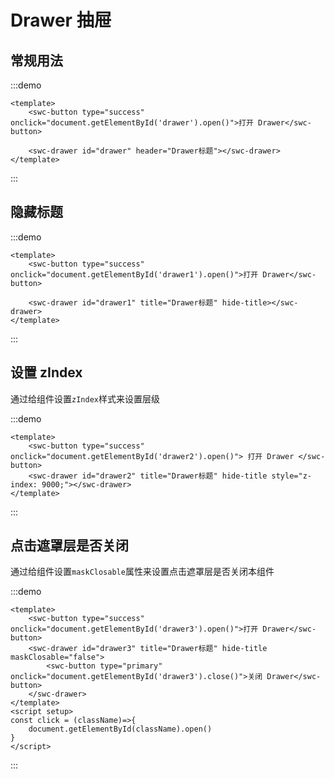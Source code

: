 # Drawer 抽屉

## 常规用法

:::demo
```vue
<template>
    <swc-button type="success" onclick="document.getElementById('drawer').open()">打开 Drawer</swc-button>

    <swc-drawer id="drawer" header="Drawer标题"></swc-drawer>
</template>
```
:::

## 隐藏标题

:::demo
```vue
<template>
    <swc-button type="success" onclick="document.getElementById('drawer1').open()">打开 Drawer</swc-button>

    <swc-drawer id="drawer1" title="Drawer标题" hide-title></swc-drawer>
</template>
```
:::

## 设置 zIndex

通过给组件设置`zIndex`样式来设置层级

:::demo
```vue
<template>
    <swc-button type="success" onclick="document.getElementById('drawer2').open()"> 打开 Drawer </swc-button>
    <swc-drawer id="drawer2" title="Drawer标题" hide-title style="z-index: 9000;"></swc-drawer>
</template>
```
:::

## 点击遮罩层是否关闭

通过给组件设置`maskClosable`属性来设置点击遮罩层是否关闭本组件



:::demo
```vue
<template>
    <swc-button type="success" onclick="document.getElementById('drawer3').open()">打开 Drawer</swc-button>
    <swc-drawer id="drawer3" title="Drawer标题" hide-title maskClosable="false">
        <swc-button type="primary" onclick="document.getElementById('drawer3').close()">关闭 Drawer</swc-button>
    </swc-drawer>
</template>
<script setup>
const click = (className)=>{
    document.getElementById(className).open()
}
</script>
```
:::

